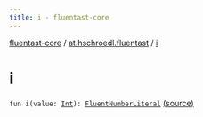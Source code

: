 ```yaml
---
title: i - fluentast-core
---
```


[fluentast-core](../index.html) / [at.hschroedl.fluentast](index.html) / [i](.)

# i

`fun i(value: `[`Int`](https://kotlinlang.org/api/latest/jvm/stdlib/kotlin/-int/index.html)`): `[`FluentNumberLiteral`](../at.hschroedl.fluentast.ast.expression/-fluent-number-literal/index.html) [(source)](https://github.com/hschroedl/FluentAST/tree/master/core/src/main/kotlin//at.hschroedl.fluentast/Fluentast.kt#L74)